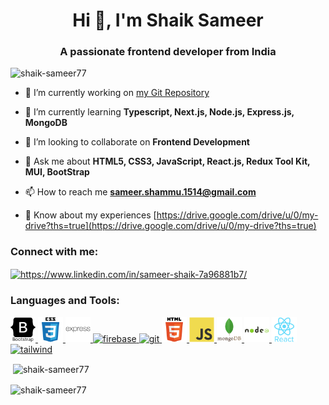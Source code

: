 <h1 align="center">Hi 👋, I'm Shaik Sameer</h1>
<h3 align="center">A passionate frontend developer from India</h3>

<p align="left"> <img src="https://komarev.com/ghpvc/?username=shaik-sameer77&label=Profile%20views&color=0e75b6&style=flat" alt="shaik-sameer77" /> </p>

- 🔭 I’m currently working on [my Git Repository](https://github.com/Shaik-Sameer77)

- 🌱 I’m currently learning **Typescript, Next.js, Node.js, Express.js, MongoDB**

- 👯 I’m looking to collaborate on **Frontend Development**

- 💬 Ask me about **HTML5, CSS3, JavaScript, React.js, Redux Tool Kit, MUI, BootStrap**

- 📫 How to reach me **sameer.shammu.1514@gmail.com**

- 📄 Know about my experiences [https://drive.google.com/drive/u/0/my-drive?ths=true](https://drive.google.com/drive/u/0/my-drive?ths=true)

<h3 align="left">Connect with me:</h3>
<p align="left">
<a href="https://linkedin.com/in/https://www.linkedin.com/in/sameer-shaik-7a96881b7/" target="blank"><img align="center" src="https://raw.githubusercontent.com/rahuldkjain/github-profile-readme-generator/master/src/images/icons/Social/linked-in-alt.svg" alt="https://www.linkedin.com/in/sameer-shaik-7a96881b7/" height="30" width="40" /></a>
</p>

<h3 align="left">Languages and Tools:</h3>
<p align="left"> <a href="https://getbootstrap.com" target="_blank" rel="noreferrer"> <img src="https://raw.githubusercontent.com/devicons/devicon/master/icons/bootstrap/bootstrap-plain-wordmark.svg" alt="bootstrap" width="40" height="40"/> </a> <a href="https://www.w3schools.com/css/" target="_blank" rel="noreferrer"> <img src="https://raw.githubusercontent.com/devicons/devicon/master/icons/css3/css3-original-wordmark.svg" alt="css3" width="40" height="40"/> </a> <a href="https://expressjs.com" target="_blank" rel="noreferrer"> <img src="https://raw.githubusercontent.com/devicons/devicon/master/icons/express/express-original-wordmark.svg" alt="express" width="40" height="40"/> </a> <a href="https://firebase.google.com/" target="_blank" rel="noreferrer"> <img src="https://www.vectorlogo.zone/logos/firebase/firebase-icon.svg" alt="firebase" width="40" height="40"/> </a> <a href="https://git-scm.com/" target="_blank" rel="noreferrer"> <img src="https://www.vectorlogo.zone/logos/git-scm/git-scm-icon.svg" alt="git" width="40" height="40"/> </a> <a href="https://www.w3.org/html/" target="_blank" rel="noreferrer"> <img src="https://raw.githubusercontent.com/devicons/devicon/master/icons/html5/html5-original-wordmark.svg" alt="html5" width="40" height="40"/> </a> <a href="https://developer.mozilla.org/en-US/docs/Web/JavaScript" target="_blank" rel="noreferrer"> <img src="https://raw.githubusercontent.com/devicons/devicon/master/icons/javascript/javascript-original.svg" alt="javascript" width="40" height="40"/> </a> <a href="https://www.mongodb.com/" target="_blank" rel="noreferrer"> <img src="https://raw.githubusercontent.com/devicons/devicon/master/icons/mongodb/mongodb-original-wordmark.svg" alt="mongodb" width="40" height="40"/> </a> <a href="https://nodejs.org" target="_blank" rel="noreferrer"> <img src="https://raw.githubusercontent.com/devicons/devicon/master/icons/nodejs/nodejs-original-wordmark.svg" alt="nodejs" width="40" height="40"/> </a> <a href="https://reactjs.org/" target="_blank" rel="noreferrer"> <img src="https://raw.githubusercontent.com/devicons/devicon/master/icons/react/react-original-wordmark.svg" alt="react" width="40" height="40"/> </a> <a href="https://tailwindcss.com/" target="_blank" rel="noreferrer"> <img src="https://www.vectorlogo.zone/logos/tailwindcss/tailwindcss-icon.svg" alt="tailwind" width="40" height="40"/> </a> </p>

<p>&nbsp;<img align="center" src="https://github-readme-stats.vercel.app/api?username=shaik-sameer77&show_icons=true&locale=en" alt="shaik-sameer77" /></p>

<p><img align="center" src="https://github-readme-streak-stats.herokuapp.com/?user=shaik-sameer77&" alt="shaik-sameer77" /></p>
